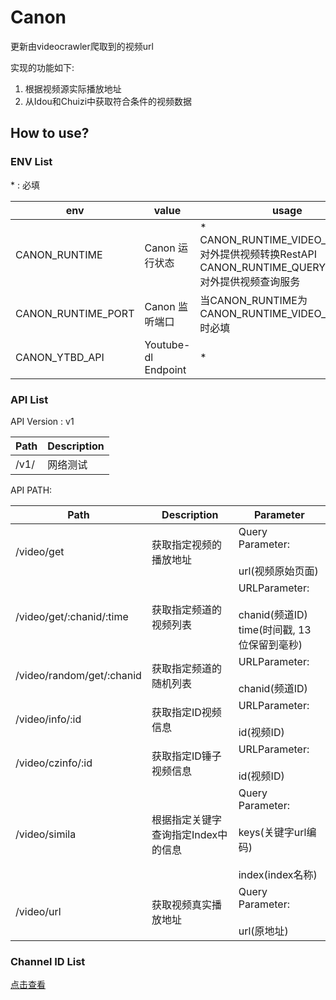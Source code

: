 # Canon
更新由videocrawler爬取到的视频url

实现的功能如下:

1. 根据视频源实际播放地址
2. 从Idou和Chuizi中获取符合条件的视频数据

## How to use?

### ENV List

\* : 必填

env|value|usage|
---|-----|-----|
CANON_RUNTIME|Canon 运行状态|* <br/> CANON_RUNTIME_VIDEO_SERVICE:对外提供视频转换RestAPI <br/> CANON_RUNTIME_QUERY_SERVICE:对外提供视频查询服务|
CANON_RUNTIME_PORT|Canon 监听端口|当CANON_RUNTIME为CANON_RUNTIME_VIDEO_SERVICE时必填|
CANON_YTBD_API|Youtube-dl Endpoint|* |

### API List

API Version : v1

Path|Description|
----|-----------|
/v1/|网络测试|

API PATH:

Path|Description|Parameter|
----|-----------|---------|
/video/get|获取指定视频的播放地址|Query Parameter:<br/><br/> url(视频原始页面)|
/video/get/:chanid/:time|获取指定频道的视频列表|URLParameter:<br/><br/>   chanid(频道ID) <br/>  time(时间戳, 13位保留到毫秒)|
/video/random/get/:chanid|获取指定频道的随机列表|URLParameter:<br/><br/> chanid(频道ID)|
/video/info/:id | 获取指定ID视频信息|URLParameter:<br/><br/> id(视频ID)|
/video/czinfo/:id | 获取指定ID锤子视频信息|URLParameter:<br/><br/> id(视频ID)|
/video/simila | 根据指定关键字查询指定Index中的信息| Query Parameter: <br/><br/> keys(关键字url编码) <br/><br/> index(index名称)|
/video/url | 获取视频真实播放地址 | Query Parameter: <br/><br/> url(原地址)|
### Channel ID List

[点击查看](https://bitbucket.org/andy-zhang/bado/wiki/Channel)